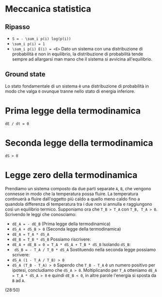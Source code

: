 # Meccanica statistica

## Ripasso
- `S = - \sum_i p(i) log(p(i))`
- `\sum_i p(i) = 1`
- `\sum_i p(i) E(i) = <E>`
Dato un sistema con una distribuzione di probabilità e non in equilibrio, la distribuzione di probabilità tende sempre ad allargarsi man mano che il sistema si avvicina all'equilibrio.


## Ground state
Lo stato fondamentale di un sistema è una distribuzione di probabilità in modo che valga `0` ovunque tranne nello stato di energia inferiore.

# Prima legge della termodinamica
`dE / dt = 0`

# Seconda legge della termodinamica
`dS > 0`

# Legge zero della termodinamica
Prendiamo un sistema composto da due parti separate `A`, `B`, che vengono connesse in modo che la temperatura possa fluire. La temperatura continuerà a fluire dall'oggetto più caldo a quello meno caldo fino a quandola differenza di temperatura tra i due non si annulla e raggiungono così un equilibrio termico.
Supponiamo ora che `T_B > T_A` con `T_B, T_A > 0`. Scrivendo le leggi che conosciamo:
- `dE_A = - dE_B` (Prima legge della termodinamica)
- `dS_A + dS_B > 0` (Seconda legge della termodinamica)
- `dE_A = T_A * dS_A`
- `dE_B = T_B * dS_B`
Possiamo riscrivere:
- `dE_A + dE_B = 0 = T_A * dS_A + T_B * dS_B`
Isolando `dS_B`:
- ` dS_B = - T_A / T_B * dS_A`
Sostituendo nella seconda legge possiamo scrivere:
- `dS_A (1 - T_A / T_B) > 0`
- `dS_A (T_B - T_A) > 0`
Sapendo che `T_B - T_A` è un numero positivo per ipotesi, concludiamo che `dS_A > 0`.
Moltiplicando per `T_A` otteniamo `dE_A = T_A * dS_A > 0` e quindi `dE_B < 0`, in altre parole l'energia si sposta da `B` ad `A`.

(28:50)
